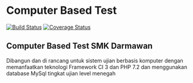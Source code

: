 # Computer Based Test 

[![Build Status](https://travis-ci.org/codeigniter4/CodeIgniter4.svg?branch=develop)](https://travis-ci.org/codeigniter4/CodeIgniter4)
[![Coverage Status](https://coveralls.io/repos/github/codeigniter4/CodeIgniter4/badge.svg?branch=develop)](https://coveralls.io/github/codeigniter4/CodeIgniter4?branch=develop)
<br>

## Computer Based Test SMK Darmawan

Dibangun dan di rancang untuk sistem ujian berbasis komputer dengan memanfaatkan teknologi Framework CI 3 dan PHP 7.2 dan menggunakan database MySql
tingkat ujian level menegah


